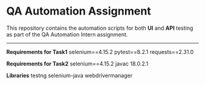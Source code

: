 # QA Automation Assignment

This repository contains the automation scripts for both **UI** and **API** testing as part of the QA Automation Intern assignment.

---
**Requirements for Task1**
selenium==4.15.2
pytest==8.2.1
requests==2.31.0

**Requirements for Task2**
selenium==4.15.2
javac 18.0.2.1

**Libraries**
testng
selenium-java
webdrivermanager

